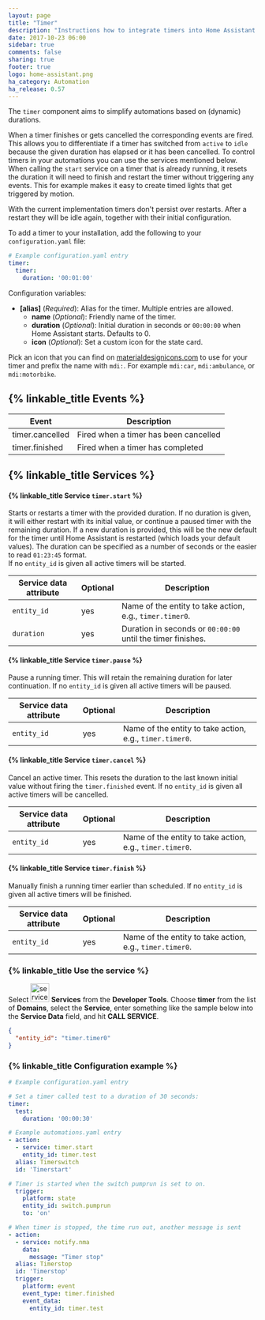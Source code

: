 ```yaml
---
layout: page
title: "Timer"
description: "Instructions how to integrate timers into Home Assistant."
date: 2017-10-23 06:00
sidebar: true
comments: false
sharing: true
footer: true
logo: home-assistant.png
ha_category: Automation
ha_release: 0.57
---
```


The `timer` component aims to simplify automations based on (dynamic) durations.

When a timer finishes or gets cancelled the corresponding events are fired. This allows you to differentiate if a timer has switched from `active` to `idle` because the given duration has elapsed or it has been cancelled. To control timers in your automations you can use the services mentioned below. When calling the `start` service on a timer that is already running, it resets the duration it will need to finish and restart the timer without triggering any events. This for example makes it easy to create timed lights that get triggered by motion.  

<p class='note warning'>
With the current implementation timers don't persist over restarts. After a restart they will be idle again, together with their initial configuration.
</p>

To add a timer to your installation, add the following to your `configuration.yaml` file:

```yaml
# Example configuration.yaml entry
timer:
  timer:
    duration: '00:01:00'
```

Configuration variables:

- **[alias]** (*Required*): Alias for the timer. Multiple entries are allowed.
  - **name** (*Optional*): Friendly name of the timer.
  - **duration** (*Optional*): Initial duration in seconds or `00:00:00` when Home Assistant starts. Defaults to 0.
  - **icon** (*Optional*): Set a custom icon for the state card.

Pick an icon that you can find on [materialdesignicons.com](https://materialdesignicons.com/) to use for your timer and prefix the name with `mdi:`. For example `mdi:car`, `mdi:ambulance`, or  `mdi:motorbike`.

## {% linkable_title Events %}

|           Event | Description |
| --------------- | ----------- |
| timer.cancelled | Fired when a timer has been cancelled |
|  timer.finished | Fired when a timer has completed |

## {% linkable_title Services %}

#### {% linkable_title Service `timer.start` %}

Starts or restarts a timer with the provided duration. If no duration is given, it will either restart with its initial value, or continue a paused timer with the remaining duration. If a new duration is provided, this will be the new default for the timer until Home Assistant is restarted (which loads your default values). The duration can be specified as a number of seconds or the easier to read `01:23:45` format.  
If no `entity_id` is given all active timers will be started.

| Service data attribute | Optional | Description |
| ---------------------- | -------- | ----------- |
| `entity_id`            |      yes | Name of the entity to take action, e.g., `timer.timer0`. |
| `duration`             |      yes | Duration in seconds or `00:00:00` until the timer finishes. |

#### {% linkable_title Service `timer.pause` %}

Pause a running timer. This will retain the remaining duration for later continuation. If no `entity_id` is given all active timers will be paused.

| Service data attribute | Optional | Description |
| ---------------------- | -------- | ----------- |
| `entity_id`            |      yes | Name of the entity to take action, e.g., `timer.timer0`. |

#### {% linkable_title Service `timer.cancel` %}

Cancel an active timer. This resets the duration to the last known initial value without firing the `timer.finished` event. If no `entity_id` is given all active timers will be cancelled.

| Service data attribute | Optional | Description |
| ---------------------- | -------- | ----------- |
| `entity_id`            |      yes | Name of the entity to take action, e.g., `timer.timer0`. |

#### {% linkable_title Service `timer.finish` %}

Manually finish a running timer earlier than scheduled. If no `entity_id` is given all active timers will be finished.

| Service data attribute | Optional | Description |
| ---------------------- | -------- | ----------- |
| `entity_id`            |      yes | Name of the entity to take action, e.g., `timer.timer0`. |


### {% linkable_title Use the service %}

Select <img src='/images/screenshots/developer-tool-services-icon.png' alt='service developer tool icon' class="no-shadow" height="38" /> **Services** from the **Developer Tools**. Choose **timer** from the list of **Domains**, select the **Service**, enter something like the sample below into the **Service Data** field, and hit **CALL SERVICE**.

```json
{
  "entity_id": "timer.timer0"
}
```

### {% linkable_title Configuration example %}

```yaml
# Example configuration.yaml entry

# Set a timer called test to a duration of 30 seconds: 
timer:
  test:
    duration: '00:00:30'
```

```yaml
# Example automations.yaml entry
- action:
  - service: timer.start
    entity_id: timer.test
  alias: Timerswitch
  id: 'Timerstart'

# Timer is started when the switch pumprun is set to on. 
  trigger: 
    platform: state
    entity_id: switch.pumprun
    to: 'on'

# When timer is stopped, the time run out, another message is sent
- action:
  - service: notify.nma
    data:
      message: "Timer stop"
  alias: Timerstop
  id: 'Timerstop'
  trigger: 
    platform: event
    event_type: timer.finished
    event_data: 
      entity_id: timer.test
```

